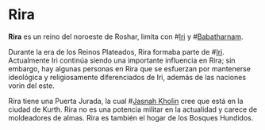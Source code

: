# Rira
**Rira** es un reino del noroeste de Roshar, limita con #[Iri](locations/iri) y #[Babatharnam](locations/babatharnam).

Durante la era de los Reinos Plateados, Rira formaba parte de #[Iri](locations/iri). Actualmente Iri continúa siendo una importante influencia en Rira; sin embargo, hay algunas personas en Rira que se esfuerzan por mantenerse ideológica y religiosamente diferenciados de Iri, además de las naciones vorin del este. 

Rira tiene una Puerta Jurada, la cual #[Jasnah Kholin](characters/jasnah) cree que está en la ciudad de Kurth. Rira no es una potencia militar en la actualidad y carece de moldeadores de almas. Rira es también el hogar de los Bosques Hundidos. 

